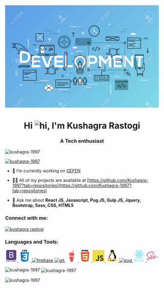  #### ![MasterHead](https://github.com/Kushagra-1997/kushagra-1997/blob/main/img1.jpg?raw=true)

<h1 align="center">Hi <img src="https://user-images.githubusercontent.com/1303154/88677602-1635ba80-d120-11ea-84d8-d263ba5fc3c0.gif" width="28px" alt="hi">, I'm Kushagra Rastogi</h1>
<h3 align="center">A Tech enthusiast</h3>

<p align="left"> <img src="https://komarev.com/ghpvc/?username=kushagra-1997&label=Profile%20views&color=0e75b6&style=flat" alt="kushagra-1997" /> </p>

<p align="left"> <a href="https://github.com/ryo-ma/github-profile-trophy"><img src="https://github-profile-trophy.vercel.app/?username=kushagra-1997" alt="kushagra-1997" /></a> </p>

- 🔭 I’m currently working on [GEFEN](https://gefentechnologies.com/)

- 👨‍💻 All of my projects are available at [https://github.com/Kushagra-1997?tab=repositories](https://github.com/Kushagra-1997?tab=repositories)

- 💬 Ask me about **React JS, Javascript, Pug JS, Gulp JS, Jquery, Bootstrap, Sass, CSS, HTML5**

<h3 align="left">Connect with me:</h3>
<p align="left">
<a href="https://linkedin.com/in/kushagra rastogi" target="blank"><img align="center" src="https://raw.githubusercontent.com/rahuldkjain/github-profile-readme-generator/master/src/images/icons/Social/linked-in-alt.svg" alt="kushagra rastogi" height="30" width="40" /></a>
</p>

<h3 align="left">Languages and Tools:</h3>
<p align="left"> <a href="https://getbootstrap.com" target="_blank"> <img src="https://raw.githubusercontent.com/devicons/devicon/master/icons/bootstrap/bootstrap-plain-wordmark.svg" alt="bootstrap" width="40" height="40"/> </a> <a href="https://www.w3schools.com/css/" target="_blank"> <img src="https://raw.githubusercontent.com/devicons/devicon/master/icons/css3/css3-original-wordmark.svg" alt="css3" width="40" height="40"/> </a> <a href="https://firebase.google.com/" target="_blank"> <img src="https://www.vectorlogo.zone/logos/firebase/firebase-icon.svg" alt="firebase" width="40" height="40"/> </a> <a href="https://git-scm.com/" target="_blank"> <img src="https://www.vectorlogo.zone/logos/git-scm/git-scm-icon.svg" alt="git" width="40" height="40"/> </a> <a href="https://gulpjs.com" target="_blank"> <img src="https://raw.githubusercontent.com/devicons/devicon/master/icons/gulp/gulp-plain.svg" alt="gulp" width="40" height="40"/> </a> <a href="https://www.w3.org/html/" target="_blank"> <img src="https://raw.githubusercontent.com/devicons/devicon/master/icons/html5/html5-original-wordmark.svg" alt="html5" width="40" height="40"/> </a> <a href="https://developer.mozilla.org/en-US/docs/Web/JavaScript" target="_blank"> <img src="https://raw.githubusercontent.com/devicons/devicon/master/icons/javascript/javascript-original.svg" alt="javascript" width="40" height="40"/> </a> <a href="https://www.linux.org/" target="_blank"> <img src="https://raw.githubusercontent.com/devicons/devicon/master/icons/linux/linux-original.svg" alt="linux" width="40" height="40"/> </a> <a href="https://pugjs.org" target="_blank"> <img src="https://cdn.worldvectorlogo.com/logos/pug.svg" alt="pug" width="40" height="40"/> </a> <a href="https://reactjs.org/" target="_blank"> <img src="https://raw.githubusercontent.com/devicons/devicon/master/icons/react/react-original-wordmark.svg" alt="react" width="40" height="40"/> </a> <a href="https://sass-lang.com" target="_blank"> <img src="https://raw.githubusercontent.com/devicons/devicon/master/icons/sass/sass-original.svg" alt="sass" width="40" height="40"/> </a> </p>

<p><img align="left" src="https://github-readme-stats.vercel.app/api/top-langs?username=kushagra-1997&show_icons=true&locale=en&layout=compact" alt="kushagra-1997" /></p>
<p>&nbsp;<img align="center" src="https://github-readme-stats.vercel.app/api?username=kushagra-1997&show_icons=true&locale=en" alt="kushagra-1997" /></p>

<p><img align="center" src="https://github-readme-streak-stats.herokuapp.com/?user=kushagra-1997&" alt="kushagra-1997" /></p>
